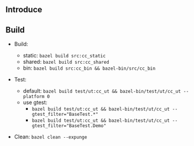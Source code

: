 ## Introduce

## Build
- Build: 
    * static: `bazel build src:cc_static`
    * shared: `bazel build src:cc_shared`
    * bin: `bazel build src:cc_bin && bazel-bin/src/cc_bin`

- Test:
    * default: `bazel build test/ut:cc_ut && bazel-bin/test/ut/cc_ut --platform 0`
    * use gtest: 
        * `bazel build test/ut:cc_ut && bazel-bin/test/ut/cc_ut --gtest_filter="BaseTest.*"`
        * `bazel build test/ut:cc_ut && bazel-bin/test/ut/cc_ut --gtest_filter="BaseTest.Demo"`

- Clean: `bazel clean --expunge`